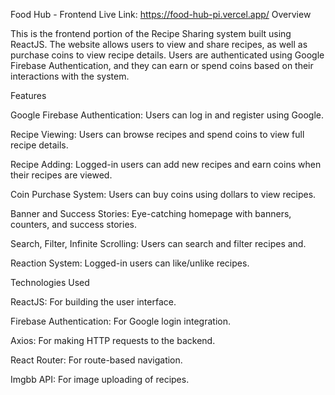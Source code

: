 Food Hub - Frontend
Live Link: https://food-hub-pi.vercel.app/
Overview

This is the frontend portion of the Recipe Sharing system built using ReactJS. The website allows users to view and share recipes, as well as purchase coins to view recipe details. Users are authenticated using Google Firebase Authentication, and they can earn or spend coins based on their interactions with the system.

Features

Google Firebase Authentication: Users can log in and register using Google.

Recipe Viewing: Users can browse recipes and spend coins to view full recipe details.

Recipe Adding: Logged-in users can add new recipes and earn coins when their recipes are viewed.

Coin Purchase System: Users can buy coins using dollars to view recipes.

Banner and Success Stories: Eye-catching homepage with banners, counters, and success stories.

Search, Filter, Infinite Scrolling: Users can search and filter recipes and.

Reaction System: Logged-in users can like/unlike recipes.

Technologies Used

ReactJS: For building the user interface.

Firebase Authentication: For Google login integration.

Axios: For making HTTP requests to the backend.

React Router: For route-based navigation.

Imgbb API: For image uploading of recipes.


